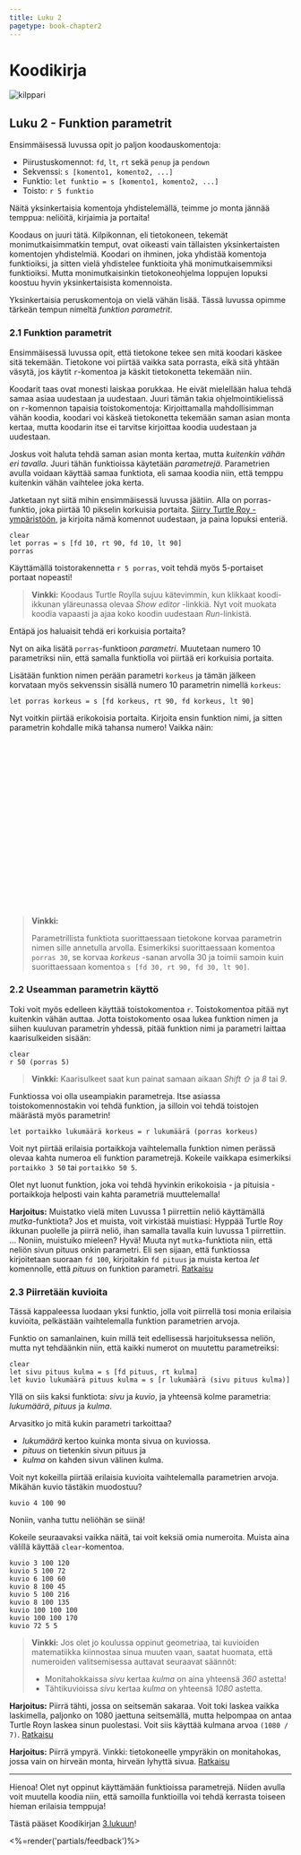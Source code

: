```yaml
--- 
title: Luku 2
pagetype: book-chapter2
---
```


# Koodikirja

<div><img id="turtle-character" src="/images/turtle1.png" alt="kilppari"></div>

## Luku 2 - Funktion parametrit

Ensimmäisessä luvussa opit jo paljon koodauskomentoja:

* Piirustuskomennot: `fd`, `lt`, `rt` sekä `penup` ja `pendown`
* Sekvenssi: `s [komento1, komento2, ...]`
* Funktio: `let funktio = s [komento1, komento2, ...]`
* Toisto: `r 5 funktio`

Näitä yksinkertaisia komentoja yhdistelemällä, teimme jo monta jännää temppua: neliöitä, kirjaimia ja portaita!

Koodaus on juuri tätä. Kilpikonnan, eli tietokoneen, tekemät monimutkaisimmatkin temput, ovat oikeasti vain
tällaisten yksinkertaisten komentojen yhdistelmiä. Koodari on ihminen, joka yhdistää komentoja funktioiksi, ja
sitten vielä yhdistelee funktioita yhä monimutkaisemmiksi funktioiksi. Mutta monimutkaisinkin tietokoneohjelma
loppujen lopuksi koostuu hyvin yksinkertaisista komennoista.

Yksinkertaisia peruskomentoja on vielä vähän lisää. Tässä luvussa opimme tärkeän tempun nimeltä *funktion parametrit*.

### 2.1 Funktion parametrit

Ensimmäisessä luvussa opit, että tietokone tekee sen mitä koodari käskee sitä tekemään. Tietokone voi piirtää
vaikka sata porrasta, eikä sitä yhtään väsytä, jos käytit `r`-komentoa ja käskit tietokonetta tekemään niin.

Koodarit taas ovat monesti laiskaa porukkaa. He eivät mielellään halua tehdä samaa asiaa uudestaan ja uudestaan.
Juuri tämän takia ohjelmointikielissä on `r`-komennon tapaisia toistokomentoja: Kirjoittamalla mahdollisimman
vähän koodia, koodari voi käskeä tietokonetta tekemään saman asian monta kertaa, mutta koodarin itse ei tarvitse
kirjoittaa koodia uudestaan ja uudestaan.

Joskus voit haluta tehdä saman asian monta kertaa, mutta *kuitenkin vähän eri tavalla*. Juuri tähän funktioissa
käytetään *parametrejä*. Parametrien avulla voidaan käyttää samaa funktiota, eli samaa koodia niin, että temppu
kuitenkin vähän vaihtelee joka kerta.

Jatketaan nyt siitä mihin ensimmäisessä luvussa jäätiin. Alla on porras-funktio, joka piirtää 10 pikselin korkuisia portaita.
[Siirry Turtle Roy -ympäristöön](http://turtle-roy.herokuapp.com), ja kirjoita nämä komennot uudestaan, ja paina lopuksi
enteriä.

    clear
    let porras = s [fd 10, rt 90, fd 10, lt 90]
    porras

Käyttämällä toistorakennetta `r 5 porras`, voit tehdä myös 5-portaiset portaat nopeasti!

<blockquote class="cloud2">
  <strong>Vinkki:</strong>
  Koodaus Turtle Roylla sujuu kätevimmin, kun klikkaat koodi-ikkunan yläreunassa olevaa <i>Show editor</i> -linkkiä.
  Nyt voit muokata koodia vapaasti ja ajaa koko koodin uudestaan <i>Run</i>-linkistä.
  <div class="robot"></div>
</blockquote>

Entäpä jos haluaisit tehdä eri korkuisia portaita?

Nyt on aika lisätä `porras`-funktioon *parametri*. Muutetaan numero 10 parametriksi niin, että samalla funktiolla
voi piirtää eri korkuisia portaita.

Lisätään funktion nimen perään parametri `korkeus` ja tämän
jälkeen korvataan myös sekvenssin sisällä numero 10 parametrin nimellä `korkeus`:

    let porras korkeus = s [fd korkeus, rt 90, fd korkeus, lt 90]

Nyt voitkin piirtää erikokoisia portaita. Kirjoita ensin funktion nimi, ja sitten parametrin kohdalle mikä tahansa numero!
Vaikka näin:

<div class="turtle-diagram" style="width:400px;height:300px;" 
  id="suunnat1-diagram" 
  data-commands='[["fd",[30]],["rt",[90]],["fd",[30]],["lt",[90]],["fd",[25]],["rt",[90]],["fd",[25]],["lt",[90]],["fd",[20]],["rt",[90]],["fd",[20]],["lt",[90]],["fd",[15]],["rt",[90]],["fd",[15]],["lt",[90]],["fd",[10]],["rt",[90]],["fd",[10]],["lt",[90]],["penup",[]],["lt",[90]],["fd",[300]],["rt",[90]],["text",["clear"]],["fd",[-20]],["text",["porras 30"]],["fd",[-20]],["text",["porras 25"]],["fd",[-20]],["text",["porras 20"]],["fd",[-20]],["text",["porras 15"]],["fd",[-20]],["text",["porras 10"]],["fd",[-20]]]'
  data-offsetx='-40'
  data-offsety='50'
></div>

<blockquote>
  <strong>Vinkki:</strong>
<p>Parametrillista funktiota suorittaessaan tietokone korvaa parametrin nimen sille annetulla arvolla. Esimerkiksi suorittaessaan
komentoa <code>porras 30</code>, se korvaa <i>korkeus</i> -sanan arvolla 30 ja toimii samoin kuin suorittaessaan komentoa
<code>s [fd 30, rt 90, fd 30, lt 90]</code>.</p>
  <div class="robot"></div>
</blockquote>

### 2.2 Useamman parametrin käyttö

Toki voit myös edelleen käyttää toistokomentoa `r`. Toistokomentoa pitää nyt kuitenkin vähän auttaa. Jotta toistokomento osaa
lukea funktion nimen ja siihen kuuluvan parametrin yhdessä, pitää funktion nimi ja parametri laittaa kaarisulkeiden sisään:

    clear
    r 50 (porras 5)

<blockquote class="cloud-small">
  <strong>Vinkki:</strong> Kaarisulkeet saat kun painat samaan aikaan <em class="key">Shift ⇧</em> ja <em class="key">8</em>
  tai <em class="key">9</em>.
  <div class="robot"></div>
</blockquote>


Funktiossa voi olla useampiakin parametreja. Itse asiassa toistokomennostakin voi tehdä funktion, ja silloin voi tehdä toistojen
määrästä myös parametrin!

    let portaikko lukumäärä korkeus = r lukumäärä (porras korkeus)

Voit nyt piirtää erilaisia portaikkoja vaihtelemalla funktion nimen perässä olevaa kahta numeroa eli funktion parametrejä.
Kokeile vaikkapa esimerkiksi `portaikko 3 50` tai `portaikko 50 5`.

Olet nyt luonut funktion, joka voi tehdä hyvinkin erikokoisia - ja pituisia - portaikkoja helposti vain
kahta parametriä muuttelemalla!

**Harjoitus:** Muistatko vielä miten Luvussa 1 piirrettiin neliö käyttämällä *mutka*-funktiota? Jos et muista, voit
virkistää muistiasi: Hyppää Turtle Roy ikkunan puolelle ja piirrä neliö, ihan samalla tavalla kuin luvussa 1 piirrettiin.
... Noniin, muistuiko mieleen? Hyvä! Muuta nyt `mutka`-funktiota niin, että neliön sivun pituus onkin parametri. Eli
sen sijaan, että funktiossa kirjoitetaan suoraan `fd 100`, kirjoitakin `fd pituus` ja muista kertoa *let* komennolle,
että *pituus* on funktion parametri.
<a class="ratkaisu" href="http://turtle-roy.herokuapp.com/?code=let%20mutka%20pituus%20%20%3D%20s%20%5Bfd%20pituus%20%2C%20rt%2090%5D%0Alet%20neli%C3%B6%20pituus%20%3D%20r%204%20(mutka%20pituus)%0Aneli%C3%B6%2050%0Aneli%C3%B6%20100%0Aneli%C3%B6%20200">
Ratkaisu</a>

### 2.3 Piirretään kuvioita

Tässä kappaleessa luodaan yksi funktio, jolla voit piirrellä tosi monia erilaisia kuvioita, pelkästään vaihtelemalla
funktion parametrien arvoja.

Funktio on samanlainen, kuin millä teit edellisessä harjoituksessa neliön, mutta nyt tehdäänkin niin, että kaikki numerot
on muutettu parametreiksi:

    clear
    let sivu pituus kulma = s [fd pituus, rt kulma]
    let kuvio lukumäärä pituus kulma = s [r lukumäärä (sivu pituus kulma)]

Yllä on siis kaksi funktiota: *sivu* ja *kuvio*, ja yhteensä kolme parametria: *lukumäärä*, *pituus* ja *kulma*.

Arvasitko jo mitä kukin parametri tarkoittaa?

- *lukumäärä* kertoo kuinka monta sivua on kuviossa.
- *pituus* on tietenkin sivun pituus ja 
- *kulma* on kahden sivun välinen kulma.

Voit nyt kokeilla piirtää erilaisia kuvioita vaihtelemalla parametrien arvoja. Mikähän kuvio tästäkin muodostuu?

    kuvio 4 100 90

Noniin, vanha tuttu neliöhän se siinä!

Kokeile seuraavaksi vaikka näitä, tai voit keksiä omia numeroita. Muista aina välillä käyttää `clear`-komentoa.

    kuvio 3 100 120
    kuvio 5 100 72
    kuvio 6 100 60
    kuvio 8 100 45
    kuvio 5 100 216
    kuvio 8 100 135
    kuvio 100 100 100
    kuvio 100 100 170
    kuvio 72 5 5

<blockquote class="cloud-large">
  <strong>Vinkki:</strong> Jos olet jo koulussa oppinut geometriaa, tai kuvioiden matematiikka kiinnostaa sinua
  muuten vaan, saatat huomata, että numeroiden valitsemisessa auttavat seuraavat säännöt:
  <ul>
  <li>Monitahokkaissa <i>sivu</i> kertaa <i>kulma</i> on aina yhteensä <i>360</i> astetta!</li>
  <li>Tähtikuvioissa <i>sivu</i> kertaa <i>kulma</i> on yhteensä <i>1080</i> astetta.</li>
  </ul>
  <div class="robot"></div>
</blockquote>


**Harjoitus:** Piirrä tähti, jossa on seitsemän sakaraa. Voit toki laskea vaikka laskimella, paljonko on 1080 jaettuna
seitsemällä, mutta helpompaa on antaa Turtle Royn laskea sinun puolestasi. Voit siis käyttää kulmana arvoa `(1080 / 7)`.
<a class="ratkaisu" href="http://turtle-roy.herokuapp.com/?code=clear%0Alet%20sivu%20pituus%20kulma%20%3D%20s%20%5Bfd%20pituus%2C%20rt%20kulma%5D%0Alet%20kuvio%20lukum%C3%A4%C3%A4r%C3%A4%20pituus%20kulma%20%3D%20s%20%5Br%20lukum%C3%A4%C3%A4r%C3%A4%20(sivu%20pituus%20kulma)%5D%0Akuvio%207%20200%20(1080%20%2F%207)">
Ratkaisu</a>

**Harjoitus:** Piirrä ympyrä. Vinkki: tietokoneelle ympyräkin on monitahokas, jossa vain on hirveän monta, hirveän lyhyttä sivua.
<a class="ratkaisu" href="http://turtle-roy.herokuapp.com/?code=clear%0Alet%20sivu%20pituus%20kulma%20%3D%20s%20%5Bfd%20pituus%2C%20rt%20kulma%5D%0Alet%20kuvio%20lukum%C3%A4%C3%A4r%C3%A4%20pituus%20kulma%20%3D%20s%20%5Br%20lukum%C3%A4%C3%A4r%C3%A4%20(sivu%20pituus%20kulma)%5D%0Akuvio%20360%201%201">
Ratkaisu</a>

***

Hienoa! Olet nyt oppinut käyttämään funktioissa parametrejä. Niiden avulla voit muutella koodia niin, että
samoilla funktioilla voi tehdä kerrasta toiseen hieman erilaisia temppuja!

Tästä pääset Koodikirjan [3.lukuun](/luku3/)!


<%=render('partials/feedback')%>
